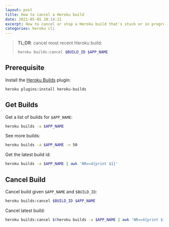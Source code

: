```yaml
---
layout: post
title: How to cancel a Heroku build
date: 2021-05-05 20:14:21
excerpt: How to cancel or stop a Heroku build that's stuck or in progress.
categories: heroku cli
---
```


> **TL;DR**: cancel most recent Heroku build:
>
> ```sh
> heroku builds:cancel $BUILD_ID $APP_NAME
> ```

## Prerequisite

Install the [Heroku Builds](https://github.com/heroku/heroku-builds) plugin:

```sh
heroku plugins:install heroku-builds
```

## Get Builds

Get a list of builds for `$APP_NAME`:

```sh
heroku builds -a $APP_NAME
```

See more builds:

```sh
heroku builds -a $APP_NAME -n 50
```

Get the latest build id:

```sh
heroku builds -a $APP_NAME | awk 'NR==4{print $1}'
```

## Cancel Build

Cancel build given `$APP_NAME` and `$BUILD_ID`:

```sh
heroku builds:cancel $BUILD_ID $APP_NAME
```

Cancel latest build:

```sh
heroku builds:cancel $(heroku builds -a $APP_NAME | awk 'NR==4{print $1}') $APP_NAME
```
